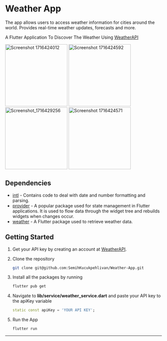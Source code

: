 
# Weather App

The app allows users to access weather information for cities around the world. Provides real-time weather updates, forecasts and more.

A Flutter Application To Discover The Weather Using [WeatherAPI](https://openweathermap.org/)

 <img src="https://github.com/SemihKucukpehlivan/Weather-App/assets/94116102/08e2e450-e1cf-46b4-b343-ed2e3d8aed0f" alt="Screenshot 1716424012" width="200">  <img src="https://github.com/SemihKucukpehlivan/Weather-App/assets/94116102/ee1c115c-d2e0-41e2-b86a-934aa4fbfc7d" alt="Screenshot 1716424592" width="200"> <img src="https://github.com/SemihKucukpehlivan/Weather-App/assets/94116102/26ebfb2f-2208-42af-a186-9a18be3d16f2" alt="Screenshot_1716429256" width="200">  <img src="https://github.com/SemihKucukpehlivan/Weather-App/assets/94116102/d69b3428-09d9-4ee5-9693-e39d6731f63d" alt="Screenshot 1716424571" width="200"> 


## Dependencies
- [intl](https://pub.dev/packages/intl) - Contains code to deal with date and number formatting and parsing.
- [provider](https://pub.dev/packages/provider) - A popular package used for state management in Flutter applications. It is used to flow data through the widget tree and rebuilds widgets when changes occur.
- [weather](https://pub.dev/packages/weather) - A Flutter package used to retrieve weather data.


## Getting Started
1. Get your API key by creating an account at [WeatherAPI](https://openweathermap.org/).
2. Clone the repository

   ```sh
   git clone git@github.com:SemihKucukpehlivan/Weather-App.git
   ```
3. Install all the packages by running
   ```sh
   flutter pub get
   ```
4. Navigate to **lib/service/weather_service.dart** and paste your API key to the apiKey variable
   ```dart
   static const apiKey = 'YOUR API KEY';
   ```
5. Run the App
   ```dart
   flutter run
   ```
---
